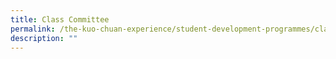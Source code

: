 ```yaml
---
title: Class Committee
permalink: /the-kuo-chuan-experience/student-development-programmes/class-committee/
description: ""
---
```

